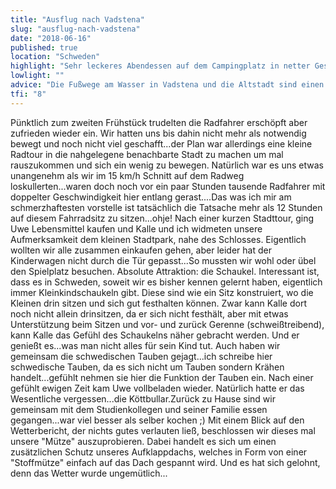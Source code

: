 ```yaml
---
title: "Ausflug nach Vadstena"
slug: "ausflug-nach-vadstena"
date: "2018-06-16"
published: true
location: "Schweden"    
highlight: "Sehr leckeres Abendessen auf dem Campingplatz in netter Gesellschaft."
lowlight: ""
advice: "Die Fußwege am Wasser in Vadstena und die Altstadt sind einen Besuch wert. Das Restaurant auf dem Campingplatz macht leckeres Essen."
tfi: "8"
---
```


Pünktlich zum zweiten Frühstück trudelten die Radfahrer erschöpft aber zufrieden wieder ein. Wir hatten uns bis dahin nicht mehr als notwendig bewegt und noch nicht viel geschafft...der Plan war allerdings eine kleine Radtour in die nahgelegene benachbarte Stadt zu machen um mal rauszukommen und sich ein wenig zu bewegen. Natürlich war es uns etwas unangenehm als wir im 15 km/h Schnitt auf dem Radweg loskullerten...waren doch noch vor ein paar Stunden tausende Radfahrer mit doppelter Geschwindigkeit hier entlang gerast....Das was ich mir am schmerzhaftesten vorstelle ist tatsächlich die Tatsache mehr als 12 Stunden auf diesem Fahrradsitz zu sitzen...ohje! Nach einer kurzen Stadttour, ging Uwe Lebensmittel kaufen und Kalle und ich widmeten unsere Aufmerksamkeit dem kleinen Stadtpark, nahe des Schlosses. Eigentlich wollten wir alle zusammen einkaufen gehen, aber leider hat der Kinderwagen nicht durch die Tür gepasst...So mussten wir wohl oder übel den Spielplatz besuchen. Absolute Attraktion: die Schaukel. Interessant ist, dass es in Schweden, soweit wir es bisher kennen gelernt haben, eigentlich immer Kleinkindschaukeln gibt. Diese sind wie ein Sitz konstruiert, wo die Kleinen drin sitzen und sich gut festhalten können. Zwar kann Kalle dort noch nicht allein drinsitzen, da er sich nicht festhält, aber mit etwas Unterstützung beim Sitzen und vor- und zurück Gerenne (schweißtreibend), kann Kalle das Gefühl des Schaukelns näher gebracht werden. Und er genießt es...was man nicht alles für sein Kind tut. Auch haben wir gemeinsam die schwedischen Tauben gejagt...ich schreibe hier schwedische Tauben, da es sich nicht um Tauben sondern Krähen handelt...gefühlt nehmen sie hier die Funktion der Tauben ein. Nach einer gefühlt ewigen Zeit kam Uwe vollbeladen wieder. Natürlich hatte er das Wesentliche vergessen...die Köttbullar.Zurück zu Hause sind wir gemeinsam mit dem Studienkollegen und seiner Familie essen gegangen...war viel besser als selber kochen ;) Mit einem Blick auf den Wetterbericht, der nichts gutes verlauten ließ, beschlossen wir dieses mal unsere "Mütze" auszuprobieren. Dabei handelt es sich um einen zusätzlichen Schutz unseres Aufklappdachs, welches in Form von einer "Stoffmütze" einfach auf das Dach gespannt wird. Und es hat sich gelohnt, denn das Wetter wurde ungemütlich...
  